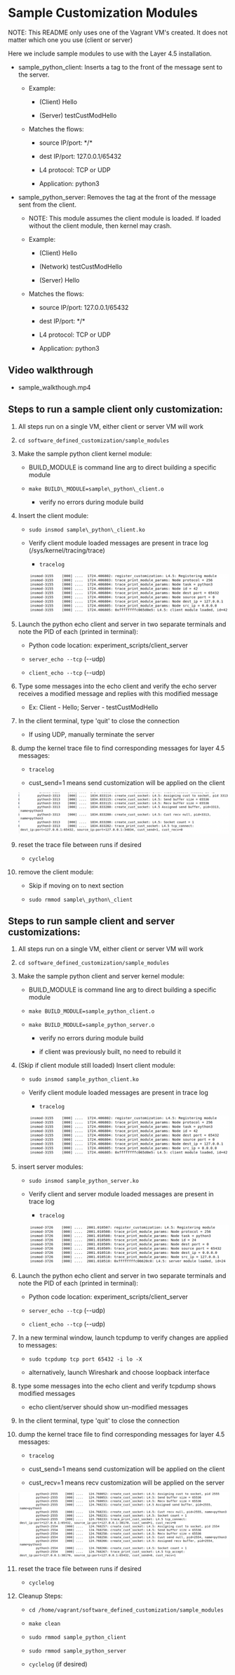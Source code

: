 # Sample Customization Modules

NOTE: This README only uses one of the Vagrant VM's created.  It does not matter which one you use (client or server)


Here we include sample modules to use with the Layer 4.5 installation.


* sample\_python\_client: Inserts a tag to the front of the message sent to
the server.

    * Example:

        * (Client) Hello

        * (Server) testCustModHello

    * Matches the flows:

      * source IP/port: \*/\*

      * dest IP/port: 127.0.0.1/65432

      * L4 protocol: TCP or UDP

      * Application: python3


* sample\_python\_server: Removes the tag at the front of the message sent from
the client.

    * NOTE: This module assumes the client module is loaded.  If loaded without
    the client module, then kernel may crash.

    * Example:

        * (Client) Hello

        * (Network) testCustModHello

        * (Server) Hello

    * Matches the flows:

      * source IP/port: 127.0.0.1/65432

      * dest IP/port: \*/\*

      * L4 protocol: TCP or UDP

      * Application: python3    


## Video walkthrough

* sample_walkthough.mp4


## Steps to run a sample client only customization:

1) All steps run on a single VM, either client or server VM will work

1) `cd software_defined_customization/sample_modules`

1) Make the sample python client kernel module:

    * BUILD\_MODULE is command line arg to direct building a specific module

    * `make BUILD\_MODULE=sample\_python\_client.o`

        * verify no errors during module build


1) Insert the client module:

    * `sudo insmod sample\_python\_client.ko`

    * Verify client module loaded messages are present in trace log (/sys/kernel/tracing/trace)

        * `tracelog`

       ![](../assets/client_load.png)


1) Launch the python echo client and server in two separate terminals and note the PID of each (printed in terminal):

    * Python code location: experiment_scripts/client\_server

    * `server_echo --tcp` (--udp)

    * `client_echo --tcp` (--udp)



1) Type some messages into the echo client and verify the echo server receives
a modified message and replies with this modified message

    * Ex: Client - Hello; Server - testCustModHello


1) In the client terminal, type 'quit' to close the connection

    * If using UDP, manually terminate the server


1) dump the kernel trace file to find corresponding messages for layer 4.5 messages:

    * `tracelog`

    * cust\_send=1 means send customization will be applied on the client

    ![](../assets/client_assign.png)




1) reset the trace file between runs if desired

    * `cyclelog`


1) remove the client module:

    * Skip if moving on to next section

    * `sudo rmmod sample\_python\_client`



## Steps to run sample client and server customizations:

1) All steps run on a single VM, either client or server VM will work

1) `cd software_defined_customization/sample_modules`

1) Make the sample python client and server kernel module:

    * BUILD\_MODULE is command line arg to direct building a specific module

    * `make BUILD_MODULE=sample_python_client.o`

    *  `make BUILD_MODULE=sample_python_server.o`

        * verify no errors during module build

        * if client was previously built, no need to rebuild it


1) (Skip if client module still loaded) Insert client module:

    * `sudo insmod sample_python_client.ko`

    * Verify client module loaded messages are present in trace log

        * `tracelog`

        ![](../assets/client_load.png)


1) insert server modules:

    * `sudo insmod sample_python_server.ko`

    * Verify client and server module loaded messages are present in trace log

        * `tracelog`

        ![](../assets/server_load.png)



1) Launch the python echo client and server in two separate terminals and note the PID of each (printed in terminal):

    * Python code location: experiment_scripts/client\_server

    * `server_echo --tcp` (--udp)

    * `client_echo --tcp` (--udp)


1) In a new terminal window, launch tcpdump to verify changes are applied to messages:

    * `sudo tcpdump tcp port 65432 -i lo -X`

    * alternatively, launch Wireshark and choose loopback interface



1) type some messages into the echo client and verify tcpdump shows modified messages

    * echo client/server should show un-modified messages


1) In the client terminal, type 'quit' to close the connection


1) dump the kernel trace file to find corresponding messages for layer 4.5 messages:

    * `tracelog`

    * cust\_send=1 means send customization will be applied on the client

    * cust\_recv=1 means recv customization will be applied on the server

    ![](../assets/both_assign.png)


1) reset the trace file between runs if desired

    * `cyclelog`



1) Cleanup Steps:

    * `cd /home/vagrant/software_defined_customization/sample_modules`

    * `make clean`

    * `sudo rmmod sample_python_client`

    * `sudo rmmod sample_python_server`

    * `cyclelog` (if desired)
